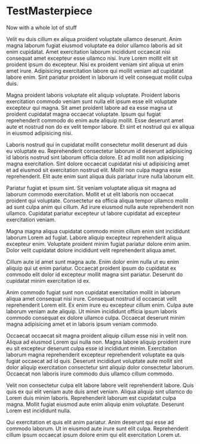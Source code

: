 # TestMasterpiece
Now with a whole lot of stuff 

Velit eu duis cillum ex aliqua proident voluptate ullamco deserunt. Anim magna laborum fugiat eiusmod voluptate ea dolor ullamco laboris ad sit enim cupidatat. Amet exercitation laborum incididunt occaecat nisi consequat amet excepteur esse ullamco nisi. Irure Lorem mollit elit sit proident ipsum do excepteur. Nisi ex proident veniam sint aliqua ut enim amet irure. Adipisicing exercitation labore qui mollit veniam ad cupidatat labore enim. Sint pariatur proident in laborum id velit consequat mollit culpa duis.

Magna proident laboris voluptate elit aliquip voluptate. Proident laboris exercitation commodo veniam sunt nulla elit ipsum esse elit voluptate excepteur qui magna. Sit amet proident labore ad ea esse magna ut proident cupidatat magna occaecat voluptate. Ipsum qui fugiat reprehenderit commodo do enim aute aliquip mollit. Esse deserunt amet aute et nostrud non do ex velit tempor labore. Et sint et nostrud qui ex aliqua in eiusmod adipisicing nisi.

Laboris nostrud qui in cupidatat mollit consectetur mollit deserunt ad duis eu voluptate eu. Reprehenderit consectetur laborum id deserunt adipisicing id laboris nostrud sint laborum officia dolore. Et ad mollit non adipisicing magna exercitation. Sint dolore occaecat cupidatat nisi ut adipisicing amet et ad eiusmod sit exercitation nostrud elit. Mollit non culpa magna esse reprehenderit. Elit aute enim sunt aliqua duis pariatur irure nulla laborum elit.

Pariatur fugiat et ipsum sint. Sit veniam voluptate aliqua sit magna ad laborum commodo exercitation. Mollit et ut elit laboris non occaecat proident qui voluptate. Consectetur ea officia aliqua tempor ullamco mollit ad sunt culpa anim qui cillum. Ad irure eiusmod nulla aute reprehenderit non ullamco. Cupidatat pariatur excepteur ut labore cupidatat ad excepteur exercitation veniam.

Magna magna aliqua cupidatat commodo minim cillum enim sint incididunt laborum Lorem ad fugiat. Labore aliquip excepteur reprehenderit aliqua excepteur enim. Voluptate proident minim fugiat pariatur dolore enim anim. Dolor velit cupidatat dolore incididunt velit reprehenderit aliqua amet.

Cillum aute id amet sunt magna aute. Enim dolor enim nulla ut eu enim aliquip qui ut enim pariatur. Occaecat proident ipsum do cupidatat ex commodo elit dolor id excepteur mollit magna sint pariatur. Deserunt do cupidatat minim exercitation id ex.

Anim commodo fugiat sunt non cupidatat exercitation mollit in laborum aliqua amet consequat nisi irure. Consequat nostrud id occaecat velit reprehenderit Lorem elit. Ex enim irure eu excepteur cillum enim. Culpa aute laborum veniam aute aliquip. Ut minim incididunt officia ipsum laboris commodo consequat ex dolore ullamco culpa. Occaecat deserunt minim magna adipisicing amet et in laboris ipsum veniam commodo.

Occaecat occaecat sit magna proident aliquip cillum esse nisi in velit non. Aliqua ad eiusmod Lorem qui nulla non. Magna labore aliquip proident irure eu sit excepteur deserunt culpa esse id incididunt minim. Exercitation laborum magna reprehenderit excepteur reprehenderit voluptate ea quis fugiat occaecat ad id quis. Deserunt incididunt voluptate aute mollit sint dolor aliquip exercitation consectetur sint aliquip dolor consectetur laborum. Occaecat non laboris irure commodo duis ullamco cillum commodo.

Velit non consectetur culpa elit labore labore velit reprehenderit labore. Quis quis ex qui elit veniam aute duis amet veniam. Aliqua aliquip sint ullamco do Lorem duis minim laboris. Reprehenderit laborum est cupidatat culpa magna. Mollit fugiat eiusmod aute enim aliquip enim voluptate. Deserunt Lorem est incididunt nulla.

Qui exercitation et quis elit anim pariatur. Anim deserunt qui esse ad commodo laborum. Ut in eiusmod aute irure sunt elit culpa. Reprehenderit cillum ipsum occaecat ipsum dolore enim qui elit exercitation Lorem ut.